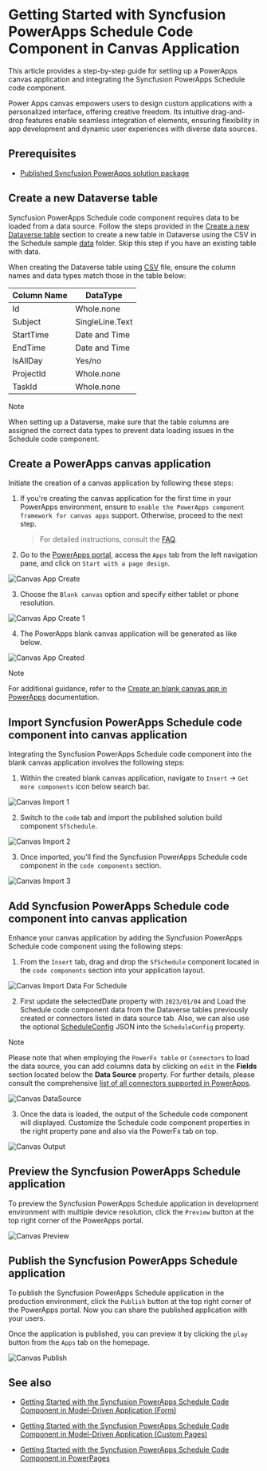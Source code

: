 # Getting Started with Syncfusion PowerApps Schedule Code Component in Canvas Application

This article provides a step-by-step guide for setting up a PowerApps canvas application and integrating the Syncfusion PowerApps Schedule code component.

Power Apps canvas empowers users to design custom applications with a personalized interface, offering creative freedom. Its intuitive drag-and-drop features enable seamless integration of elements, ensuring flexibility in app development and dynamic user experiences with diverse data sources.

## Prerequisites

- [Published Syncfusion PowerApps solution package](../../README.md#deploying-the-solution-package-in-the-powerapps-portal)

## Create a new Dataverse table

Syncfusion PowerApps Schedule code component requires data to be loaded from a data source. Follow the steps provided in the [Create a new Dataverse table](../common/faq.md#how-to-create-a-new-dataverse-table) section to create a new table in Dataverse using the CSV in the Schedule sample [data](../../components/schedule/data/) folder. Skip this step if you have an existing table with data.

When creating the Dataverse table using [CSV](../../components/schedule/data/scheduleData.csv) file, ensure the column names and data types match those in the table below:

| Column Name | DataType   |
|-------------|------------|
| Id          | Whole.none |
| Subject     | SingleLine.Text |
| StartTime   | Date and Time |
| EndTime     | Date and Time |
| IsAllDay    | Yes/no |
| ProjectId   | Whole.none |
| TaskId      | Whole.none |

> [!NOTE]
> When setting up a Dataverse, make sure that the table columns are assigned the correct data types to prevent data loading issues in the Schedule code component.

## Create a PowerApps canvas application

Initiate the creation of a canvas application by following these steps:

1. If you're creating the canvas application for the first time in your PowerApps environment, ensure to `enable the PowerApps component framework for canvas apps` support. Otherwise, proceed to the next step.

   > For detailed instructions, consult the [FAQ](../common/faq.md#how-to-enable-pac-framework-support-in-a-powerapps-environment).

2. Go to the [PowerApps portal](https://make.powerapps.com/), access the `Apps` tab from the left navigation pane, and click on `Start with a page design`.

![Canvas App Create](../images/common/CV-App.png)

3. Choose the `Blank canvas` option and specify either tablet or phone resolution.

![Canvas App Create 1](../images/common/CV-App1.png)

4. The PowerApps blank canvas application will be generated as like below.

![Canvas App Created](../images/common/CV-Created.png)

> [!NOTE]
> For additional guidance, refer to the [Create an blank canvas app in PowerApps](https://learn.microsoft.com/en-us/power-apps/maker/canvas-apps/create-blank-app) documentation.

## Import Syncfusion PowerApps Schedule code component into canvas application

Integrating the Syncfusion PowerApps Schedule code component into the blank canvas application involves the following steps:

1. Within the created blank canvas application, navigate to `Insert` -> `Get more components` icon below search bar.

![Canvas Import 1](../images/common/CV-Import1.png)

2. Switch to the `code` tab and import the published solution build component `SfSchedule`.

![Canvas Import 2](../images/schedule/CV-Import2.png)

3. Once imported, you'll find the Syncfusion PowerApps Schedule code component in the `code components` section.

![Canvas Import 3](../images/schedule/CV-Import3.png)

## Add Syncfusion PowerApps Schedule code component into canvas application

Enhance your canvas application by adding the Syncfusion PowerApps Schedule code component using the following steps:

1. From the `Insert` tab, drag and drop the `SfSchedule` component located in the `code components` section into your application layout.

![Canvas Import Data For Schedule](../images/schedule/CV-ImportDataForSchedule.png)

2. First update the selectedDate property with `2023/01/04` and Load the Schedule code component data from the Dataverse tables previously created or connectors listed in data source tab. Also, we can also use the optional [ScheduleConfig](../../components/schedule/data/scheduleConfig.json) JSON into the `ScheduleConfig` property.

> [!NOTE]
> Please note that when employing the `PowerFx table` or `Connectors` to load the data source, you can add columns data by clicking on `edit` in the **Fields** section located below the **Data Source** property. For further details, please consult the comprehensive [list of all connectors supported in PowerApps](https://learn.microsoft.com/en-us/connectors/connector-reference/connector-reference-powerapps-connectors).

![Canvas DataSource](../images/schedule/CV-DataSource.png)

3. Once the data is loaded, the output of the Schedule code component will displayed. Customize the Schedule code component properties in the right property pane and also via the PowerFx tab on top.

![Canvas Output](../images/schedule/CV-Output.png)

## Preview the Syncfusion PowerApps Schedule application

To preview the Syncfusion PowerApps Schedule application in development environment with multiple device resolution, click the `Preview` button at the top right corner of the PowerApps portal.

![Canvas Preview](../images/schedule/CV-Preview.png)

## Publish the Syncfusion PowerApps Schedule application

To publish the Syncfusion PowerApps Schedule application in the production environment, click the `Publish` button at the top right corner of the PowerApps portal. Now you can share the published application with your users.

Once the application is published, you can preview it by clicking the `play` button from the `Apps` tab on the homepage.

![Canvas Publish](../images/schedule/CV-PublishOutput.png)

## See also

- [Getting Started with the Syncfusion PowerApps Schedule Code Component in Model-Driven Application (Form)](getting-started-with-model-driven-form.md)

- [Getting Started with the Syncfusion PowerApps Schedule Code Component in Model-Driven Application (Custom Pages)](getting-started-with-model-driven-custom-pages.md)

- [Getting Started with the Syncfusion PowerApps Schedule Code Component in PowerPages](getting-started-with-power-pages.md)
